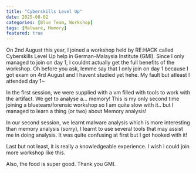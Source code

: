 ```yaml
---
title: "Cyberskills Level Up"
date: 2025-08-02
categories: [Blue Team, Workshop]
tags: [Malware, Memory]
featured: true
---
```


On 2nd August this year, I joined a workshop held by RE:HACK called Cyberskills Level Up help in German-Malaysia Institute (GMI). Since I only managed to join on day 1, I couldnt actually get the full benefits of the workshop. Oh before you ask, lemme say that I only join on day 1 because I got exam on 4rd August and I havent studied yet hehe. My fault but atleast I attended day 1~

In the first session, we were supplied with a vm filled with tools to work with the artifact. We get to analyse a... memory! This is my only second time joining a blueteam/forensic workshop so I am quite slow with it.. but I managed to learn a thing (or two) about Memory analysis! 

In our second session, we learnt malware analysis which is more interesting than memory analysis (sorry), I learnt to use several tools that may assist me in doing analysis. It was quite confusing at first but I got hooked with it!

Last but not least, it is really a knowledgeable experience. I wish i could join more workshop like this.

Also, the food is super good. Thank you GMI.